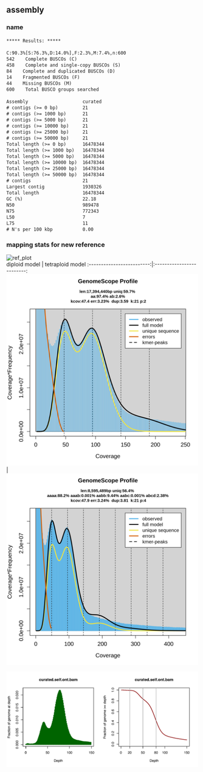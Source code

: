 ## assembly

### name

    ***** Results: *****

    C:90.3%[S:76.3%,D:14.0%],F:2.3%,M:7.4%,n:600       
    542    Complete BUSCOs (C)               
    458    Complete and single-copy BUSCOs (S)       
    84    Complete and duplicated BUSCOs (D)       
    14    Fragmented BUSCOs (F)               
    44    Missing BUSCOs (M)               
    600    Total BUSCO groups searched     

    Assembly                    curated 
    # contigs (>= 0 bp)         21      
    # contigs (>= 1000 bp)      21      
    # contigs (>= 5000 bp)      21      
    # contigs (>= 10000 bp)     21      
    # contigs (>= 25000 bp)     21      
    # contigs (>= 50000 bp)     21      
    Total length (>= 0 bp)      16478344
    Total length (>= 1000 bp)   16478344
    Total length (>= 5000 bp)   16478344
    Total length (>= 10000 bp)  16478344
    Total length (>= 25000 bp)  16478344
    Total length (>= 50000 bp)  16478344
    # contigs                   21      
    Largest contig              1930326 
    Total length                16478344
    GC (%)                      22.18   
    N50                         989478  
    N75                         772343  
    L50                         7       
    L75                         11      
    # N's per 100 kbp           0.00 
  

### mapping stats for new reference

![ref_plot](graphs/v1_assembly/IL-YERU-16.mask.self.Illumina.mapped.kmer_plot.png)  
diploid model | tetraploid model
:-------------------------:|:-------------------------:
![ref_plot](diploid_transformed_linear_plot.png) | ![ref_plot](tetraploid_transformed_linear_plot.png)  
  
![ref_plot](curated.self.ont.bam.png)  
